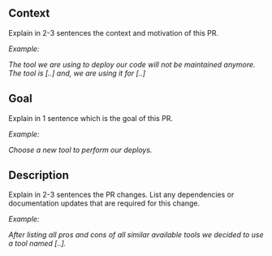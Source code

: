 ## Context

Explain in 2-3 sentences the context and motivation of this PR.

*Example:*

*The tool we are using to deploy our code will not be maintained anymore. The tool is [..] and, we are using it for [..]*


## Goal

Explain in 1 sentence which is the goal of this PR.

*Example:*

*Choose a new tool to perform our deploys.*

## Description

Explain in 2-3 sentences the PR changes. List any dependencies or documentation updates that are required for this change.

*Example:*

*After listing all pros and cons of all similar available tools we decided to use a tool named [..].*
